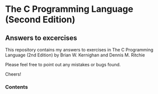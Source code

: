 # The C Programming Language (Second Edition)
## Answers to excercises
This repository contains my answers to exercises in The C Programming Language (2nd Edition) by Brian W. Kernighan and Dennis M. Ritchie

Please feel free to point out any mistakes or bugs found.

Cheers!

### Contents
